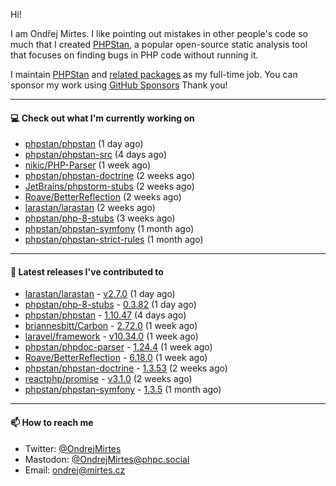 Hi!

I am Ondřej Mirtes. I like pointing out mistakes in other people's code so much that I created [PHPStan](https://phpstan.org/), a popular open-source static analysis tool that focuses on finding bugs in PHP code without running it.

I maintain [PHPStan](https://github.com/phpstan/phpstan) and [related packages](https://github.com/phpstan/) as my full-time job. You can sponsor my work using [GitHub Sponsors](https://github.com/sponsors/ondrejmirtes) Thank you!

---

#### 💻 Check out what I'm currently working on

- [phpstan/phpstan](https://github.com/phpstan/phpstan) (1 day ago)
- [phpstan/phpstan-src](https://github.com/phpstan/phpstan-src) (4 days ago)
- [nikic/PHP-Parser](https://github.com/nikic/PHP-Parser) (1 week ago)
- [phpstan/phpstan-doctrine](https://github.com/phpstan/phpstan-doctrine) (2 weeks ago)
- [JetBrains/phpstorm-stubs](https://github.com/JetBrains/phpstorm-stubs) (2 weeks ago)
- [Roave/BetterReflection](https://github.com/Roave/BetterReflection) (2 weeks ago)
- [larastan/larastan](https://github.com/larastan/larastan) (2 weeks ago)
- [phpstan/php-8-stubs](https://github.com/phpstan/php-8-stubs) (3 weeks ago)
- [phpstan/phpstan-symfony](https://github.com/phpstan/phpstan-symfony) (1 month ago)
- [phpstan/phpstan-strict-rules](https://github.com/phpstan/phpstan-strict-rules) (1 month ago)

---

#### 🔭 Latest releases I've contributed to

- [larastan/larastan](https://github.com/larastan/larastan) - [v2.7.0](https://github.com/larastan/larastan/releases/tag/v2.7.0) (1 day ago)
- [phpstan/php-8-stubs](https://github.com/phpstan/php-8-stubs) - [0.3.82](https://github.com/phpstan/php-8-stubs/releases/tag/0.3.82) (1 day ago)
- [phpstan/phpstan](https://github.com/phpstan/phpstan) - [1.10.47](https://github.com/phpstan/phpstan/releases/tag/1.10.47) (4 days ago)
- [briannesbitt/Carbon](https://github.com/briannesbitt/Carbon) - [2.72.0](https://github.com/briannesbitt/Carbon/releases/tag/2.72.0) (1 week ago)
- [laravel/framework](https://github.com/laravel/framework) - [v10.34.0](https://github.com/laravel/framework/releases/tag/v10.34.0) (1 week ago)
- [phpstan/phpdoc-parser](https://github.com/phpstan/phpdoc-parser) - [1.24.4](https://github.com/phpstan/phpdoc-parser/releases/tag/1.24.4) (1 week ago)
- [Roave/BetterReflection](https://github.com/Roave/BetterReflection) - [6.18.0](https://github.com/Roave/BetterReflection/releases/tag/6.18.0) (1 week ago)
- [phpstan/phpstan-doctrine](https://github.com/phpstan/phpstan-doctrine) - [1.3.53](https://github.com/phpstan/phpstan-doctrine/releases/tag/1.3.53) (2 weeks ago)
- [reactphp/promise](https://github.com/reactphp/promise) - [v3.1.0](https://github.com/reactphp/promise/releases/tag/v3.1.0) (2 weeks ago)
- [phpstan/phpstan-symfony](https://github.com/phpstan/phpstan-symfony) - [1.3.5](https://github.com/phpstan/phpstan-symfony/releases/tag/1.3.5) (1 month ago)

---

#### 📫 How to reach me

- Twitter: [@OndrejMirtes](https://twitter.com/ondrejmirtes)
- Mastodon: [@OndrejMirtes@phpc.social](https://phpc.social/@OndrejMirtes)
- Email: [ondrej@mirtes.cz](mailto:ondrej@mirtes.cz)
